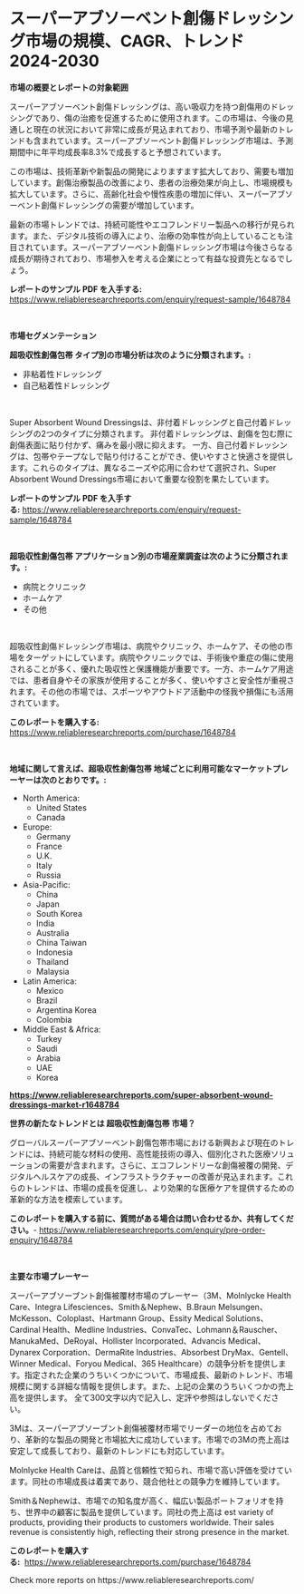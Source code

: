 <p><h1>スーパーアブソーベント創傷ドレッシング市場の規模、CAGR、トレンド 2024-2030</h1></p><p><strong>市場の概要とレポートの対象範囲</strong></p>
<p><p>スーパーアブソーベント創傷ドレッシングは、高い吸収力を持つ創傷用のドレッシングであり、傷の治癒を促進するために使用されます。この市場は、今後の見通しと現在の状況において非常に成長が見込まれており、市場予測や最新のトレンドも含まれています。スーパーアブソーベント創傷ドレッシング市場は、予測期間中に年平均成長率8.3%で成長すると予想されています。</p><p>この市場は、技術革新や新製品の開発によりますます拡大しており、需要も増加しています。創傷治療製品の改善により、患者の治療効果が向上し、市場規模も拡大しています。さらに、高齢化社会や慢性疾患の増加に伴い、スーパーアブソーベント創傷ドレッシングの需要が増加しています。</p><p>最新の市場トレンドでは、持続可能性やエコフレンドリー製品への移行が見られます。また、デジタル技術の導入により、治療の効率性が向上していることも注目されています。スーパーアブソーベント創傷ドレッシング市場は今後さらなる成長が期待されており、市場参入を考える企業にとって有益な投資先となるでしょう。</p></p>
<p><strong>レポートのサンプル PDF を入手する:</strong> <a href="https://www.reliableresearchreports.com/enquiry/request-sample/1648784">https://www.reliableresearchreports.com/enquiry/request-sample/1648784</a></p>
<p>&nbsp;</p>
<p><strong>市場セグメンテーション</strong></p>
<p><strong>超吸収性創傷包帯 タイプ別の市場分析は次のように分類されます。:</strong></p>
<p><ul><li>非粘着性ドレッシング</li><li>自己粘着性ドレッシング</li></ul></p>
<p>&nbsp;</p>
<p><p>Super Absorbent Wound Dressingsは、非付着ドレッシングと自己付着ドレッシングの2つのタイプに分類されます。 非付着ドレッシングは、創傷を包む際に創傷表面に貼り付かず、痛みを最小限に抑えます。 一方、自己付着ドレッシングは、包帯やテープなしで貼り付けることができ、使いやすさと快適さを提供します。これらのタイプは、異なるニーズや応用に合わせて選択され、Super Absorbent Wound Dressings市場において重要な役割を果たしています。</p></p>
<p><strong>レポートのサンプル PDF を入手する:</strong>&nbsp;<a href="https://www.reliableresearchreports.com/enquiry/request-sample/1648784">https://www.reliableresearchreports.com/enquiry/request-sample/1648784</a></p>
<p>&nbsp;</p>
<p><strong> 超吸収性創傷包帯 アプリケーション別の市場産業調査は次のように分類されます。:</strong></p>
<p><ul><li>病院とクリニック</li><li>ホームケア</li><li>その他</li></ul></p>
<p>&nbsp;</p>
<p><p>超吸収性創傷ドレッシング市場は、病院やクリニック、ホームケア、その他の市場をターゲットにしています。病院やクリニックでは、手術後や重症の傷に使用されることが多く、優れた吸収性と保護機能が重要です。一方、ホームケア用途では、患者自身やその家族が使用することが多く、使いやすさと安全性が重視されます。その他の市場では、スポーツやアウトドア活動中の怪我や損傷にも活用されています。</p></p>
<p><strong>このレポートを購入する:</strong>&nbsp; <a href="https://www.reliableresearchreports.com/purchase/1648784">https://www.reliableresearchreports.com/purchase/1648784</a></p>
<p>&nbsp;</p>
<p><strong>地域に関して言えば、超吸収性創傷包帯 地域ごとに利用可能なマーケットプレーヤーは次のとおりです。:</strong></p>
<p><ul>
    <li>
        North America:
        <ul>
            <li>United States</li>
            <li>Canada</li>
        </ul>
    </li>
    <li>
        Europe:
        <ul>
            <li>Germany</li>
            <li>France</li>
            <li>U.K.</li>
            <li>Italy</li>
            <li>Russia</li>
        </ul>
    </li>
    <li>
        Asia-Pacific:
        <ul>
            <li>China</li>
            <li>Japan</li>
            <li>South Korea</li>
            <li>India</li>
            <li>Australia</li>
            <li>China Taiwan</li>
            <li>Indonesia</li>
            <li>Thailand</li>
            <li>Malaysia</li>
        </ul>
    </li>
    <li>
        Latin America:
        <ul>
            <li>Mexico</li>
            <li>Brazil</li>
            <li>Argentina Korea</li>
            <li>Colombia</li>
        </ul>
    </li>
    <li>
        Middle East & Africa:
        <ul>
            <li>Turkey</li>
            <li>Saudi</li>
            <li>Arabia</li>
            <li>UAE</li>
            <li>Korea</li>
        </ul>
    </li>
    </ul></p>
<p><strong><a href="https://www.reliableresearchreports.com/super-absorbent-wound-dressings-market-r1648784">https://www.reliableresearchreports.com/super-absorbent-wound-dressings-market-r1648784</a></strong>&nbsp;</p>
<p><strong>世界の新たなトレンドとは 超吸収性創傷包帯 市場？</strong></p>
<p><p>グローバルスーパーアブソーベント創傷包帯市場における新興および現在のトレンドには、持続可能な材料の使用、高性能技術の導入、個別化された医療ソリューションの需要が含まれます。さらに、エコフレンドリーな創傷被覆の開発、デジタルヘルスケアの成長、インフラストラクチャーの改善が見込まれます。これらのトレンドは、市場の成長を促進し、より効果的な医療ケアを提供するための革新的な方法を模索しています。</p></p>
<p><strong>このレポートを購入する前に、質問がある場合は問い合わせるか、共有してください。</strong>- <a href="https://www.reliableresearchreports.com/enquiry/pre-order-enquiry/1648784">https://www.reliableresearchreports.com/enquiry/pre-order-enquiry/1648784</a></p>
<p>&nbsp;</p>
<p><strong>主要な市場プレーヤー</strong></p>
<p><p>スーパーアブソーブント創傷被覆材市場のプレーヤー（3M、Molnlycke Health Care、Integra Lifesciences、Smith＆Nephew、B.Braun Melsungen、McKesson、Coloplast、Hartmann Group、Essity Medical Solutions、Cardinal Health、Medline Industries、ConvaTec、Lohmann＆Rauscher、ManukaMed、DeRoyal、Hollister Incorporated、Advancis Medical、Dynarex Corporation、DermaRite Industries、Absorbest DryMax、Gentell、Winner Medical、Foryou Medical、365 Healthcare）の競争分析を提供します。指定された企業のうちいくつかについて、市場成長、最新のトレンド、市場規模に関する詳細な情報を提供します。また、上記の企業のうちいくつかの売上高を提供します。 全て300文字以内で記入し、定評や参照はしないでください。</p><p>3Mは、スーパーアブソーブント創傷被覆材市場でリーダーの地位を占めており、革新的な製品の開発と市場拡大に成功しています。市場での3Mの売上高は安定して成長しており、最新のトレンドにも対応しています。</p><p>Molnlycke Health Careは、品質と信頼性で知られ、市場で高い評価を受けています。同社の市場成長は着実であり、競合他社との競争力を維持しています。</p><p>Smith＆Nephewは、市場での知名度が高く、幅広い製品ポートフォリオを持ち、世界中の顧客に製品を提供しています。同社の売上高は est variety of products, providing their products to customers worldwide. Their sales revenue is consistently high, reflecting their strong presence in the market.</p></p>
<p><strong>このレポートを購入する:</strong>&nbsp;&nbsp;<a href="https://www.reliableresearchreports.com/purchase/1648784">https://www.reliableresearchreports.com/purchase/1648784</a></p>
<p>Check more reports on https://www.reliableresearchreports.com/</p>